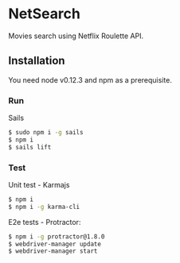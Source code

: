 # NetSearch

Movies search using Netflix Roulette API.

## Installation

You need node v0.12.3 and npm as a prerequisite.

### Run
Sails
```sh
$ sudo npm i -g sails
$ npm i
$ sails lift
```

### Test
Unit test - Karmajs
```sh
$ npm i
$ npm i -g karma-cli
```

E2e tests - Protractor:
```sh
$ npm i -g protractor@1.8.0
$ webdriver-manager update
$ webdriver-manager start
```
